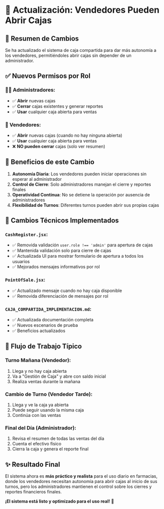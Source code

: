 # 🔄 Actualización: Vendedores Pueden Abrir Cajas

## 📝 Resumen de Cambios

Se ha actualizado el sistema de caja compartida para dar más autonomía a los vendedores, permitiéndoles abrir cajas sin depender de un administrador.

## ✅ Nuevos Permisos por Rol

### 👨‍💼 Administradores:
- ✅ **Abrir** nuevas cajas
- ✅ **Cerrar** cajas existentes y generar reportes
- ✅ **Usar** cualquier caja abierta para ventas

### 👤 Vendedores:
- ✅ **Abrir** nuevas cajas (cuando no hay ninguna abierta)
- ✅ **Usar** cualquier caja abierta para ventas
- ❌ **NO pueden cerrar** cajas (solo ver resumen)

## 🎯 Beneficios de este Cambio

1. **Autonomía Diaria**: Los vendedores pueden iniciar operaciones sin esperar al administrador
2. **Control de Cierre**: Solo administradores manejan el cierre y reportes finales
3. **Operatividad Continua**: No se detiene la operación por ausencia de administradores
4. **Flexibilidad de Turnos**: Diferentes turnos pueden abrir sus propias cajas

## 🔧 Cambios Técnicos Implementados

### `CashRegister.jsx`:
- ✅ Removida validación `user.role !== 'admin'` para apertura de cajas
- ✅ Mantenida validación solo para cierre de cajas
- ✅ Actualizada UI para mostrar formulario de apertura a todos los usuarios
- ✅ Mejorados mensajes informativos por rol

### `PointOfSale.jsx`:
- ✅ Actualizado mensaje cuando no hay caja disponible
- ✅ Removida diferenciación de mensajes por rol

### `CAJA_COMPARTIDA_IMPLEMENTACION.md`:
- ✅ Actualizada documentación completa
- ✅ Nuevos escenarios de prueba
- ✅ Beneficios actualizados

## 🧪 Flujo de Trabajo Típico

### Turno Mañana (Vendedor):
1. Llega y no hay caja abierta
2. Va a "Gestión de Caja" y abre con saldo inicial
3. Realiza ventas durante la mañana

### Cambio de Turno (Vendedor Tarde):
1. Llega y ve la caja ya abierta
2. Puede seguir usando la misma caja
3. Continúa con las ventas

### Final del Día (Administrador):
1. Revisa el resumen de todas las ventas del día
2. Cuenta el efectivo físico
3. Cierra la caja y genera el reporte final

## ✨ Resultado Final

El sistema ahora es **más práctico y realista** para el uso diario en farmacias, donde los vendedores necesitan autonomía para abrir cajas al inicio de sus turnos, pero los administradores mantienen el control sobre los cierres y reportes financieros finales.

**¡El sistema está listo y optimizado para el uso real!** 🚀
